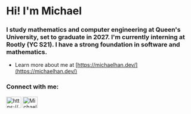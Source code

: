 <h1 align="left">Hi! I'm Michael</h1>
<h3 align="left">I study mathematics and computer engineering at Queen's University, set to graduate in 2027. I'm currently interning at Rootly (YC S21). I have a strong foundation in software and mathematics.</h3>

- Learn more about me at [https://michaelhan.dev/](https://michaelhan.dev/)

<h3 align="left">Connect with me:</h3>
<p align="left">
<a href="https://linkedin.com/in/https://www.linkedin.com/in/michael-y-han/" target="blank"><img align="center" src="https://raw.githubusercontent.com/rahuldkjain/github-profile-readme-generator/master/src/images/icons/Social/linked-in-alt.svg" alt="https://www.linkedin.com/in/michael-y-han/" height="30" width="40" /></a>
<a href="https://x.com/michaelyhan_" target="blank">
  <img align="center" src="https://raw.githubusercontent.com/rahuldkjain/github-profile-readme-generator/master/src/images/icons/Social/twitter.svg" alt="Michael Y. Han on Twitter" height="30" width="40" />
</a>
</p>

